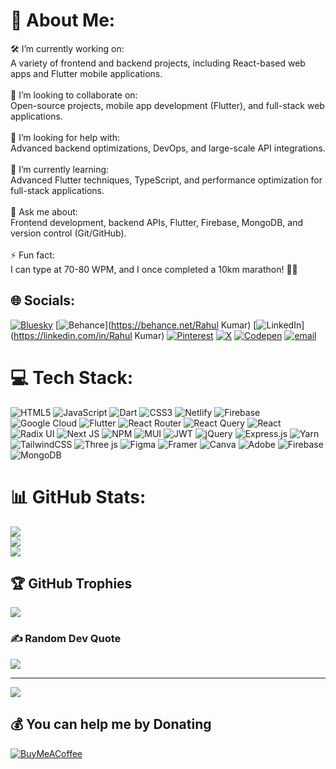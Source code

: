 # 💫 About Me:
🛠 I’m currently working on:<br>A variety of frontend and backend projects, including React-based web apps and Flutter mobile applications.<br><br>🎉 I’m looking to collaborate on:<br>Open-source projects, mobile app development (Flutter), and full-stack web applications.<br><br>🤝 I’m looking for help with:<br>Advanced backend optimizations, DevOps, and large-scale API integrations.<br><br>🌱 I’m currently learning:<br>Advanced Flutter techniques, TypeScript, and performance optimization for full-stack applications.<br><br>💬 Ask me about:<br>Frontend development, backend APIs, Flutter, Firebase, MongoDB, and version control (Git/GitHub).<br><br>⚡ Fun fact:<br>I can type at 70-80 WPM, and I once completed a 10km marathon! 🏃‍♂️


## 🌐 Socials:
[![Bluesky](https://img.shields.io/badge/bluesky-0285FF?style=for-the-badge&logo=bluesky&logoColor=%23FFFFFF)](https://bsky.app/profile/@mintruik.bsky.social) [![Behance](https://img.shields.io/badge/Behance-1769ff?logo=behance&logoColor=white)](https://behance.net/Rahul Kumar) [![LinkedIn](https://img.shields.io/badge/LinkedIn-%230077B5.svg?logo=linkedin&logoColor=white)](https://linkedin.com/in/Rahul Kumar) [![Pinterest](https://img.shields.io/badge/Pinterest-%23E60023.svg?logo=Pinterest&logoColor=white)](https://pinterest.com/u/Objective-Fan-8873) [![X](https://img.shields.io/badge/X-black.svg?logo=X&logoColor=white)](https://x.com/@Mintruik) [![Codepen](https://img.shields.io/badge/Codepen-000000?logo=codepen&logoColor=white)](https://codepen.io/@xunpbooy-the-looper) [![email](https://img.shields.io/badge/Email-D14836?logo=gmail&logoColor=white)](mailto:anicartmy@gmail.com) 

# 💻 Tech Stack:
![HTML5](https://img.shields.io/badge/html5-%23E34F26.svg?style=for-the-badge&logo=html5&logoColor=white) ![JavaScript](https://img.shields.io/badge/javascript-%23323330.svg?style=for-the-badge&logo=javascript&logoColor=%23F7DF1E) ![Dart](https://img.shields.io/badge/dart-%230175C2.svg?style=for-the-badge&logo=dart&logoColor=white) ![CSS3](https://img.shields.io/badge/css3-%231572B6.svg?style=for-the-badge&logo=css3&logoColor=white) ![Netlify](https://img.shields.io/badge/netlify-%23000000.svg?style=for-the-badge&logo=netlify&logoColor=#00C7B7) ![Firebase](https://img.shields.io/badge/firebase-%23039BE5.svg?style=for-the-badge&logo=firebase) ![Google Cloud](https://img.shields.io/badge/GoogleCloud-%234285F4.svg?style=for-the-badge&logo=google-cloud&logoColor=white) ![Flutter](https://img.shields.io/badge/Flutter-%2302569B.svg?style=for-the-badge&logo=Flutter&logoColor=white) ![React Router](https://img.shields.io/badge/React_Router-CA4245?style=for-the-badge&logo=react-router&logoColor=white) ![React Query](https://img.shields.io/badge/-React%20Query-FF4154?style=for-the-badge&logo=react%20query&logoColor=white) ![React](https://img.shields.io/badge/react-%2320232a.svg?style=for-the-badge&logo=react&logoColor=%2361DAFB) ![Radix UI](https://img.shields.io/badge/radix%20ui-161618.svg?style=for-the-badge&logo=radix-ui&logoColor=white) ![Next JS](https://img.shields.io/badge/Next-black?style=for-the-badge&logo=next.js&logoColor=white) ![NPM](https://img.shields.io/badge/NPM-%23CB3837.svg?style=for-the-badge&logo=npm&logoColor=white) ![MUI](https://img.shields.io/badge/MUI-%230081CB.svg?style=for-the-badge&logo=mui&logoColor=white) ![JWT](https://img.shields.io/badge/JWT-black?style=for-the-badge&logo=JSON%20web%20tokens) ![jQuery](https://img.shields.io/badge/jquery-%230769AD.svg?style=for-the-badge&logo=jquery&logoColor=white) ![Express.js](https://img.shields.io/badge/express.js-%23404d59.svg?style=for-the-badge&logo=express&logoColor=%2361DAFB) ![Yarn](https://img.shields.io/badge/yarn-%232C8EBB.svg?style=for-the-badge&logo=yarn&logoColor=white) ![TailwindCSS](https://img.shields.io/badge/tailwindcss-%2338B2AC.svg?style=for-the-badge&logo=tailwind-css&logoColor=white) ![Three js](https://img.shields.io/badge/threejs-black?style=for-the-badge&logo=three.js&logoColor=white) ![Figma](https://img.shields.io/badge/figma-%23F24E1E.svg?style=for-the-badge&logo=figma&logoColor=white) ![Framer](https://img.shields.io/badge/Framer-black?style=for-the-badge&logo=framer&logoColor=blue) ![Canva](https://img.shields.io/badge/Canva-%2300C4CC.svg?style=for-the-badge&logo=Canva&logoColor=white) ![Adobe](https://img.shields.io/badge/adobe-%23FF0000.svg?style=for-the-badge&logo=adobe&logoColor=white) ![Firebase](https://img.shields.io/badge/firebase-a08021?style=for-the-badge&logo=firebase&logoColor=ffcd34) ![MongoDB](https://img.shields.io/badge/MongoDB-%234ea94b.svg?style=for-the-badge&logo=mongodb&logoColor=white)
# 📊 GitHub Stats:
![](https://github-readme-stats.vercel.app/api?username=Demo7Vlizer&theme=dark&hide_border=false&include_all_commits=false&count_private=false)<br/>
![](https://github-readme-streak-stats.herokuapp.com/?user=Demo7Vlizer&theme=dark&hide_border=false)<br/>
![](https://github-readme-stats.vercel.app/api/top-langs/?username=Demo7Vlizer&theme=dark&hide_border=false&include_all_commits=false&count_private=false&layout=compact)

## 🏆 GitHub Trophies
![](https://github-profile-trophy.vercel.app/?username=Demo7Vlizer&theme=radical&no-frame=false&no-bg=true&margin-w=4)

### ✍️ Random Dev Quote
![](https://quotes-github-readme.vercel.app/api?type=horizontal&theme=radical)

---
[![](https://visitcount.itsvg.in/api?id=Demo7Vlizer&icon=0&color=0)](https://visitcount.itsvg.in)

  ## 💰 You can help me by Donating
  [![BuyMeACoffee](https://img.shields.io/badge/Buy%20Me%20a%20Coffee-ffdd00?style=for-the-badge&logo=buy-me-a-coffee&logoColor=black)](https://buymeacoffee.com/mintruikq) 

  
<!-- Proudly created with GPRM ( https://gprm.itsvg.in ) -->